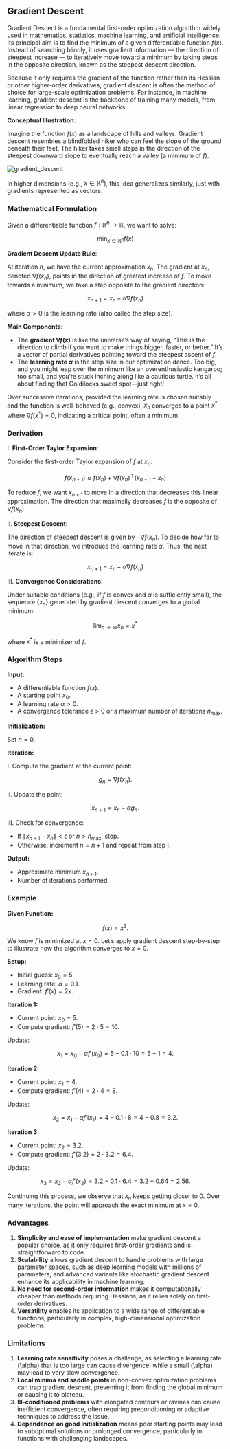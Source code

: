## Gradient Descent

Gradient Descent is a fundamental first-order optimization algorithm widely used in mathematics, statistics, machine learning, and artificial intelligence. Its principal aim is to find the minimum of a given differentiable function $f(x)$. Instead of searching blindly, it uses gradient information — the direction of steepest increase — to iteratively move toward a minimum by taking steps in the opposite direction, known as the steepest descent direction.

Because it only requires the gradient of the function rather than its Hessian or other higher-order derivatives, gradient descent is often the method of choice for large-scale optimization problems. For instance, in machine learning, gradient descent is the backbone of training many models, from linear regression to deep neural networks.

**Conceptual Illustration**:

Imagine the function $f(x)$ as a landscape of hills and valleys. Gradient descent resembles a blindfolded hiker who can feel the slope of the ground beneath their feet. The hiker takes small steps in the direction of the steepest downward slope to eventually reach a valley (a minimum of $f$).

![gradient_descent](https://github.com/user-attachments/assets/d3695e4a-b711-45ad-afff-ac91a71b0a11)

In higher dimensions (e.g., $x \in \mathbb{R}^n$), this idea generalizes similarly, just with gradients represented as vectors.

### Mathematical Formulation

Given a differentiable function $f : \mathbb{R}^n \to \mathbb{R}$, we want to solve:

$$\min_{x \in \mathbb{R}^n} f(x)$$

**Gradient Descent Update Rule**:

At iteration $n$, we have the current approximation $x_n$. The gradient at $x_n$, denoted $\nabla f(x_n)$, points in the direction of greatest increase of $f$. To move towards a minimum, we take a step opposite to the gradient direction:

$$x_{n+1} = x_n - \alpha \nabla f(x_n)$$

where $\alpha > 0$ is the learning rate (also called the step size).

**Main Components**:

- The **gradient $\nabla f(x)$** is like the universe’s way of saying, “This is the direction to climb if you want to make things bigger, faster, or better.” It’s a vector of partial derivatives pointing toward the steepest ascent of $f$.
- The **learning rate $\alpha$** is the step size in our optimization dance. Too big, and you might leap over the minimum like an overenthusiastic kangaroo; too small, and you’re stuck inching along like a cautious turtle. It’s all about finding that Goldilocks sweet spot—just right! 

Over successive iterations, provided the learning rate is chosen suitably and the function is well-behaved (e.g., convex), $x_n$ converges to a point $x^*$ where $\nabla f(x^*) = 0$, indicating a critical point, often a minimum.

### Derivation

I. **First-Order Taylor Expansion**:  

Consider the first-order Taylor expansion of $f$ at $x_n$:

$$f(x_{n+1}) \approx f(x_n) + \nabla f(x_n)^\top (x_{n+1}-x_n)$$

To reduce $f$, we want $x_{n+1}$ to move in a direction that decreases this linear approximation. The direction that maximally decreases $f$ is the opposite of $\nabla f(x_n)$.

II. **Steepest Descent**:  

The direction of steepest descent is given by $-\nabla f(x_n)$. To decide how far to move in that direction, we introduce the learning rate $\alpha$. Thus, the next iterate is:

$$x_{n+1} = x_n - \alpha \nabla f(x_n)$$

III. **Convergence Considerations**:  

Under suitable conditions (e.g., if $f$ is convex and $\alpha$ is sufficiently small), the sequence $\{x_n\}$ generated by gradient descent converges to a global minimum:

$$\lim_{n \to \infty} x_n = x^*$$

where $x^*$ is a minimizer of $f$.

### Algorithm Steps

**Input:**

- A differentiable function $f(x)$.
- A starting point $x_0$.
- A learning rate $\alpha > 0$.
- A convergence tolerance $\epsilon > 0$ or a maximum number of iterations $n_{\max}$.

**Initialization:**

Set $n = 0$.

**Iteration:**

I. Compute the gradient at the current point:

$$g_n = \nabla f(x_n).$$

II. Update the point:

$$x_{n+1} = x_n - \alpha g_n.$$

III. Check for convergence:

- If $\|x_{n+1} - x_n\| < \epsilon$ or $n > n_{\max}$, stop.
- Otherwise, increment $n = n+1$ and repeat from step I.

**Output:**

- Approximate minimum $x_{n+1}$.
- Number of iterations performed.

### Example

**Given Function:**

$$f(x) = x^2.$$

We know $f$ is minimized at $x = 0$. Let’s apply gradient descent step-by-step to illustrate how the algorithm converges to $x=0$.

**Setup:**

- Initial guess: $x_0 = 5$.
- Learning rate: $\alpha = 0.1$.
- Gradient: $f'(x) = 2x$.

**Iteration 1:**

- Current point: $x_0 = 5$.
- Compute gradient: $f'(5) = 2 \cdot 5 = 10$.

Update:

$$x_1 = x_0 - \alpha f'(x_0) = 5 - 0.1 \cdot 10 = 5 - 1 = 4.$$

**Iteration 2:**

- Current point: $x_1 = 4$.
- Compute gradient: $f'(4) = 2 \cdot 4 = 8$.

Update:

$$x_2 = x_1 - \alpha f'(x_1) = 4 - 0.1 \cdot 8 = 4 - 0.8 = 3.2.$$

**Iteration 3:**

- Current point: $x_2 = 3.2$.
- Compute gradient: $f'(3.2) = 2 \cdot 3.2 = 6.4$.

Update:

$$x_3 = x_2 - \alpha f'(x_2) = 3.2 - 0.1 \cdot 6.4 = 3.2 - 0.64 = 2.56.$$

Continuing this process, we observe that $x_n$ keeps getting closer to 0. Over many iterations, the point will approach the exact minimum at $x = 0$.

### Advantages  

1. **Simplicity and ease of implementation** make gradient descent a popular choice, as it only requires first-order gradients and is straightforward to code.  
2. **Scalability** allows gradient descent to handle problems with large parameter spaces, such as deep learning models with millions of parameters, and advanced variants like stochastic gradient descent enhance its applicability in machine learning.  
3. **No need for second-order information** makes it computationally cheaper than methods requiring Hessians, as it relies solely on first-order derivatives.  
4. **Versatility** enables its application to a wide range of differentiable functions, particularly in complex, high-dimensional optimization problems.  

### Limitations  

1. **Learning rate sensitivity** poses a challenge, as selecting a learning rate \(\alpha\) that is too large can cause divergence, while a small \(\alpha\) may lead to very slow convergence.  
2. **Local minima and saddle points** in non-convex optimization problems can trap gradient descent, preventing it from finding the global minimum or causing it to plateau.  
3. **Ill-conditioned problems** with elongated contours or ravines can cause inefficient convergence, often requiring preconditioning or adaptive techniques to address the issue.  
4. **Dependence on good initialization** means poor starting points may lead to suboptimal solutions or prolonged convergence, particularly in functions with challenging landscapes.

